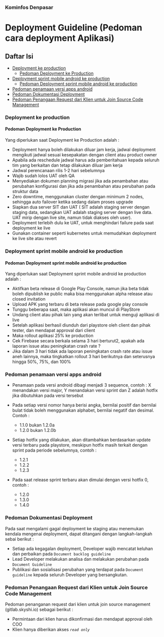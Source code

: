 ### Kominfos Denpasar

# Deployment Guideline (Pedoman cara deployment Aplikasi)

## Daftar Isi
- [Deployment ke production](#deployment-ke-production)
  - [Pedoman Deployment ke Production](#pedoman-deployment-ke-production)
- [Deployment sprint mobile android ke production](#deployment-sprint-mobile-android-ke-production)
  - [Pedoman Deployment sprint mobile android ke production](#pedoman-deployment-sprint-mobile-android-ke-production)
- [Pedoman penamaan versi apps android](#pedoman-penamaan-versi-apps-android)
- [Pedoman Dokumentasi Deployment](#pedoman-dokumentasi-deployment)
- [Pedoman Penangaan Request dari Klien untuk Join Source Code Management](#pedoman-penangaan-request-dari-klien-untuk-join-source-code-management) 

### Deployment ke production
#### Pedoman Deployment ke Production
Yang diperlukan saat Deployment ke Production adalah :
- Deployment hanya boleh dilakukan diluar jam kerja, jadwal deployment mengikuti jadwal sesuai kesepakatan dengan client atau product owner
- Apabila ada reschedule jadwal harus ada pemberitahuan kepada seluruh tim yang berkaitan dan tetap dilakukan diluar jam kerja
- Jadwal perencanaan rilis 1-2 hari sebelumnya
- Wajib sudah lolos UAT oleh QA
- Menyediakan dokumen planning migrasi jika ada penambahan atau perubahan konfigurasi dan jika ada penambahan atau perubahan pada struktur data
- Zero downtime, menggunakan cluster dengan minimum 2 nodes, sehingga auto failover ketika sedang dalam proses upgrade
- Siapkan dua server SIT dan UAT ( SIT adalah staging server dengan staging data, sedangkan UAT adalah staging server dengan live data. UAT mirip dengan live site, namun tidak diakses oleh user).
- Deployment terlebih dulu ke UAT, untuk menghindari failure pada saat deployment ke live
- Gunakan container seperti kubernetes untuk memudahkan deployment ke live site atau revert


### Deployment sprint mobile android ke production
#### Pedoman Deployment sprint mobile android ke production
Yang diperlukan saat Deployment sprint mobile android ke production adalah :
- Aktifkan beta release di Google Play Console, namun jika beta tidak boleh dipublish ke public maka bisa menggunakan alpha release atau closed invitation
- Upload APK yang terbaru di beta release pada google play console
- Tunggu beberapa saat, maka aplikasi akan muncul di PlayStore
- Undang client atau pihak lain yang akan terlibat untuk menguji aplikasi di live
- Setelah aplikasi berhasil diunduh dari playstore oleh client dan pihak tester, dan mendapat approval dari client
- Maka rollout aplikasi 25% ke production
- Cek Firebase secara berkala selama 3 hari berturut2, apakah ada laporan issue atau peningkatan crash rate ?
- Jika dalam 3 hari tidak ada laporan peningkatan crash rate atau issue aneh lainnya, maka tingkatkan rollout 3 hari berikutnya dan seterusnya hingga 50%, 75%, dan 100%

### Pedoman penamaan versi apps android
- Penamaan pada versi android dibagi menjadi 3 sequence, contoh : X menandakan versi major, Y menandakan versi sprint dan Z adalah hotfix jika dibutuhkan pada versi tersebut

- Pada setiap versi nomor hanya berisi angka, bernilai positif dan bernilai bulat tidak boleh menggunakan alphabet, bernilai negatif dan desimal. Contoh :
    - 1.1.0 bukan 1.2.0a
    - 1.2.0 bukan 1.2.0b
    
- Setiap hotfix yang dilakukan, akan ditambahkan berdasarkan update versi terbaru pada playstore, meskipun hotfix masih terkait dengan sprint pada periode sebelumnya, contoh :
    - 1.2.1
    - 1.2.2
    - 1.2.3
    
- Pada saat release sprint terbaru akan dimulai dengan versi hotfix 0, contoh :
    - 1.2.0
    - 1.3.0
    - 1.4.0
    
 ### Pedoman Dokumentasi Deployment
 Pada saat mengalami gagal deployment ke staging atau menemukan kendala mengenai deployment, dapat ditangani dengan langkah-langkah sebai berikut :
- Setiap ada kegagalan deployment, Developer wajib mencatat keluhan dan perbaikan pada `Document backlog guideline`
- Lead Developer melakukan analisa dan melakukan perubahan pada `Document Guideline`
- Publikasi dan sosialisasi perubahan yang terdapat pada `Document guideline` kepada seluruh Developer yang bersangkutan.

### Pedoman Penangaan Request dari Klien untuk Join Source Code Management
Pedoman penanganan request dari klien untuk join source management (gitlab.skyshi.io) sebagai berikut :
- Permintaan dari klien harus dikonfirmasi dan mendapat approval oleh COO
- Klien hanya diberikan akses _`read only`_
